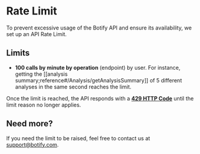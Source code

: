 # Rate Limit

To prevent excessive usage of the Botify API and ensure its availability, we set up an API Rate Limit.

## Limits

- **100 calls by minute by operation** (endpoint) by user. For instance, getting the [[analysis summary;reference#/Analysis/getAnalysisSummary]] of 5 different analyses in the same second reaches the limit.

Once the limit is reached, the API responds with a **[429 HTTP Code](https://tools.ietf.org/html/rfc6585#section-4)** until the limit reason no longer applies.


## Need more?

If you need the limit to be raised, feel free to contact us at [support@botify.com](mailto:support@botify.com).
